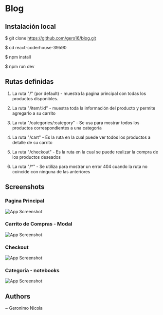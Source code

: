 # Blog 

## Instalación local

$ git clone https://github.com/gero16/blog.git

$ cd react-coderhouse-39590

$ npm install

$ npm run dev

## Rutas definidas

1. La ruta "/" (por default) - muestra la pagina principal con todas los productos disponibles. 

3. La ruta "/item/:id" - muestra toda la información del producto y permite agregarlo a su carrito

4. La ruta "/categories/:category" - Se usa para mostrar todos los productos correspondientes a una categoria

5. La ruta "/cart" - Es la ruta en la cual puede ver todos los productos a detalle de su carrito

6. La ruta "/checkout" - Es la ruta en la cual se puede realizar la compra de los productos deseados

6. La ruta "/*" - Se utiliza para mostrar un error 404 cuando la ruta no coincide con ninguna de las anteriores



## Screenshots

### Pagina Principal ###
![App Screenshot](https://res.cloudinary.com/geronicola/image/upload/v1681095321/coderhouse/bzd7z3kk3edp94g2co3v.jpg)

### Carrito de Compras - Modal ###
![App Screenshot](https://res.cloudinary.com/geronicola/image/upload/v1681095326/coderhouse/fj3t7yzx8ihpuhnax0wm.jpg)

### Checkout ###
![App Screenshot](https://res.cloudinary.com/geronicola/image/upload/v1681095328/coderhouse/gy7b4zpnzy69o56gf66h.jpg)

### Categoria - notebooks ###
![App Screenshot](https://res.cloudinary.com/geronicola/image/upload/v1681095330/coderhouse/euzotumyvu2xxteike61.jpg)


## Authors

~ Geronimo Nicola 

